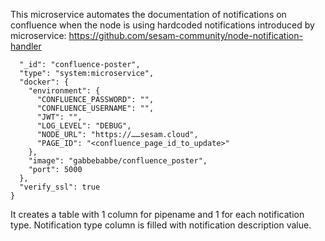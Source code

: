 This microservice automates the documentation of notifications on confluence when the node is using hardcoded notifications introduced by microservice: https://github.com/sesam-community/node-notification-handler

```{
  "_id": "confluence-poster",
  "type": "system:microservice",
  "docker": {
    "environment": {
      "CONFLUENCE_PASSWORD": "",
      "CONFLUENCE_USERNAME": "",
      "JWT": "",
      "LOG_LEVEL": "DEBUG",
      "NODE_URL": "https://……sesam.cloud",
      "PAGE_ID": "<confluence_page_id_to_update>"
    },
    "image": "gabbebabbe/confluence_poster",
    "port": 5000
  },
  "verify_ssl": true
}
``` 

It creates a table with 1 column for pipename and 1 for each notification type.
Notification type column is filled with notification description value.